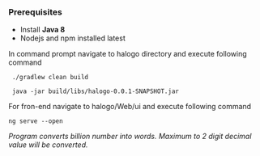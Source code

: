 ### Prerequisites

* Install **Java 8**
* Nodejs and npm installed latest

In command prompt navigate to  halogo directory and execute following command

```
 ./gradlew clean build
 
 java -jar build/libs/halogo-0.0.1-SNAPSHOT.jar
```

For fron-end navigate to halogo/Web/ui and execute following command 

```
ng serve --open
```

<em>Program converts billion number into words. Maximum to 2 digit decimal value will be converted.</em>